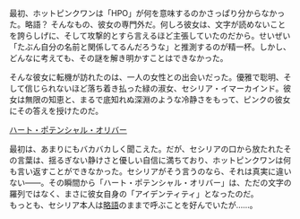 <!-- title: ハッ・パッ -->
<!-- relationship: Business -->

最初、ホットピンクワンは「HPO」が何を意味するのかさっぱり分からなかった。略語？ そんなもの、彼女の専門外だ。何しろ彼女は、文字が読めないことを誇らしげに、そして攻撃的とすら言えるほど主張していたのだから。せいぜい「たぶん自分の名前と関係してるんだろうな」と推測するのが精一杯。しかし、どんなに考えても、その謎を解き明かすことはできなかった。

そんな彼女に転機が訪れたのは、一人の女性との出会いだった。優雅で聡明、そして信じられないほど落ち着き払った緑の淑女、セシリア・イマーカインド。彼女は無限の知恵と、まるで底知れぬ深淵のような冷静さをもって、ピンクの彼女にその答えを授けたのだ。

[ハート・ポテンシャル・オリバー](#embed:https://www.youtube.com/live/xzAqu4vk7YI?si=yQ3r2owXnCD5VkI&t=1854)

最初は、あまりにもバカバカしく聞こえた。だが、セシリアの口から放たれたその言葉は、揺るぎない静けさと優しい自信に満ちており、ホットピンクワンは何も言い返すことができなかった。セシリアがそう言うのなら、それは真実に違いない――。その瞬間から「ハート・ポテンシャル・オリバー」は、ただの文字の羅列ではなく、まさに彼女自身の「アイデンティティ」となったのだ。  
もっとも、セシリア本人は[略語](https://www.youtube.com/live/xzAqu4vk7YI?si=jx_Db6ghOxnvg8hs&t=8456)のままで呼ぶことを好んでいたが……。
